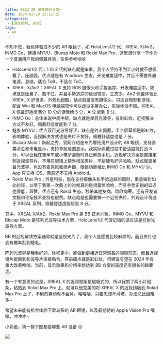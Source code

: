 ```yaml
---
title: 2023 XR 设备体验分享~
date: 2024-02-20 22:12:15
categories:
 - [清风明月, 永恒]
tags: 
 - AR
---
```


不知不觉，我也体验过不少的 AR 眼镜了，如 HoloLens1/2 代，XREAL X/Air2，INMO Go、魅族 MYVU、Blucap Moto 和 Rokid Max Pro，这里想分享一下作为一个普通用户我的佩戴体验，仅供参考哈哈

* HoloLens1/2 代：1 和 2 代的缺点就是笨重，我个人坚持不到半小时就不想佩戴了，压脑袋。优点就是有 Windows 生态，开发难度适中，并且不需要外置电源。总结，适合 ToB，不适合 ToC。
* XREAL X/Air2：XREAL X 支持 RGB 摄像头和手势追踪，开发难度适中。缺点就是压鼻子，戴不住，并且手势追踪的延迟较高，生态少。Air2 佩戴体验比 XREAL X 好很多，外观也挺酷，缺点就是没有摄像头，只适合观影和游戏，配合 Win 和 MacOS 电脑端软件可以虚拟多屏办公，实际体验不错。XREAL X 佩戴舒适度满分 10 分的话我给 5 分，Air2 能到 8 分。
* INMO Go：总体来说中规中矩，缺点就是单目光波导，有彩虹纹，近视解决方式不友好。佩戴舒适度能到 7 分。
* 魅族 MYVU：优点双目光波导好评，缺点是外出佩戴，半个屏幕都是彩虹纹，影响体验，近视解决方式也是夹片不友好。佩戴舒适度也是 7 分。
* Blucap Moto：新起之秀，官网介绍是专为摩托用户设计的 AR 眼镜，支持各类消息和来电显示，支持导航地图显示。我实际佩戴过程中舒适度能打到 8 分，可以让我在骑单车或小电驴遛街时真正解放手机。近视解决方案是直接定制近视波导片，不用在眼镜上额外增加夹片，不刮睫毛好评哈哈。缺点就是单目光波导，也没有麦克风和扬声器，眼镜功能相比 INMO Go 和 MYVU 少。App 只支持 iOS，目前还不支持 Android。
* Rokid Max Pro：外星科技，能在支持摄像头和手势追踪的同时，重量做到如此的轻，以至于我第一次戴上的时候真的是很震惊哈哈，而且手势识别的延迟也很低，超赞。优点还有 Rokid 生态，秒杀其他友商，欣欣向荣。还有开发者文档和论坛技术支持也很赞。缺点就是也需要做一个近视夹片，外观设计稍逊于 XREAL 系列，佩戴舒适度能给到 8 分。

其中，XREAL X/Air2、Rokid Max Pro 是 BB 技术方案，INMO Go、MYVU 和 Blucap Moto 是阵列光波导技术方案，HoloLens1/2 代没记错的话应该是衍射光波导方案。

BB 的近视解决方案通常就是近视夹片了，我个人是感觉比较麻烦的，而且夹片也会有概率刮到睫毛。

阵列光波导是我看好的，体积更小，能做到更接近日常佩戴的眼镜形态，而且近视镜片能做到和波导片直接贴合。目前痛点就是彩虹纹，但据说有望在 2024 年有重大改善哈哈。当前，显示效果和分辨率想达到 BB 方案的高度还有很长的路要走。

有一个有意思的点是，XREAL X 的近视框架是磁吸式的，所以我剪了两小片磁条，粘贴到 Rokid Max Pro 上，就可以很完美的将 XREAL X 的近视镜吸到 Rokid Max Pro 上了，不剧烈晃动就不会掉。哈哈哈，只要思想不滑坡，办法总比困难多~

希望未来能有机会体验下雷鸟系的 AR 眼镜，以及最期待的 Apple Vision Pro 嘿嘿，冲冲冲~

小彩蛋，猜一猜下图都是哪些 AR 设备 😉

![](https://image.aayu.today/uploads/2024/02/20/202402202215306.jpg)
